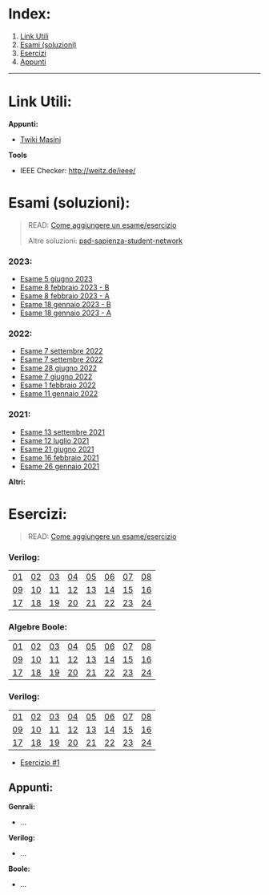 # Index:
1. [Link Utili](#Link-Utili)
2. [Esami (soluzioni)](#Esami-(soluzioni))
3. [Esercizi](#Esercizzi)
4. [Appunti](#Appunti)

---
# Link Utili:
**Appunti:**
- [Twiki Masini](https://twiki.di.uniroma1.it/twiki/view/Architetture1/EO/CanaleE_O)

**Tools**
- IEEE Checker: http://weitz.de/ieee/

# Esami (soluzioni):

> READ: [Come aggiungere un esame/esercizio](Come-aggiungere-un-esame-esercizio.md)
> 
> Altre soluzioni: [psd-sapienza-student-network](https://github.com/sapienzastudentsnetwork/psd2223)

### 2023:
- [Esame 5 giugno 2023](/Primo%20Anno/Progettazione%20di%20Sistemi%20Digitali/Esami/2023/2023-06-05-A-MZ.md)
- [Esame 8 febbraio 2023 - B](/Primo%20Anno/Progettazione%20di%20Sistemi%20Digitali/Esami/2023/2023-02-08-B-MZ.md)
- [Esame 8 febbraio 2023 - A](/Primo%20Anno/Progettazione%20di%20Sistemi%20Digitali/Esami/2023/2023-02-08-A-MZ.md)
- [Esame 18 gennaio 2023 - B](/Primo%20Anno/Progettazione%20di%20Sistemi%20Digitali/Esami/2023/2023-01-18-B-MZ.md)
- [Esame 18 gennaio 2023 - A](/Primo%20Anno/Progettazione%20di%20Sistemi%20Digitali/Esami/2023/2023-01-18-A-MZ.md)

### 2022:
- [Esame 7 settembre 2022](/Primo%20Anno/Progettazione%20di%20Sistemi%20Digitali/Esami/2022/2022-09-07-MZ.md)
- [Esame 7 settembre 2022](/Primo%20Anno/Progettazione%20di%20Sistemi%20Digitali/Esami/2022/2022-09-07-MZ.pdf)
- [Esame 28 giugno 2022](/Primo%20Anno/Progettazione%20di%20Sistemi%20Digitali/Esami/2022/2022-06-28-MZ.md)
- [Esame 7 giugno 2022](/Primo%20Anno/Progettazione%20di%20Sistemi%20Digitali/Esami/2022/2022-06-07-MZ.md)
- [Esame 1 febbraio 2022](/Primo%20Anno/Progettazione%20di%20Sistemi%20Digitali/Esami/2022/2022-02-01-MZ.md)
- [Esame 11 gennaio 2022](/Primo%20Anno/Progettazione%20di%20Sistemi%20Digitali/Esami/2022/2022-01-11-MZ.md)

### 2021:
- [Esame 13 settembre 2021](/Primo%20Anno/Progettazione%20di%20Sistemi%20Digitali/Esami/2021/2021-09-13-MZ.md)
- [Esame 12 luglio 2021](/Primo%20Anno/Progettazione%20di%20Sistemi%20Digitali/Esami/2021/2021-07-12-MZ.md)
- [Esame 21 giugno 2021](/Primo%20Anno/Progettazione%20di%20Sistemi%20Digitali/Esami/2021/2021-06-21-MZ.md)
- [Esame 16 febbraio 2021](/Primo%20Anno/Progettazione%20di%20Sistemi%20Digitali/Esami/2021/2021-02-16-MZ.md)
- [Esame 26 gennaio 2021](/Primo%20Anno/Progettazione%20di%20Sistemi%20Digitali/Esami/2021/2021-01-26-MZ.md)

**Altri:**


# Esercizi:
> READ: [Come aggiungere un esame/esercizio](Come-aggiungere-un-esame-esercizio.md)

### Verilog:
|    |    |    |    |    |     |    |    |
|----|----|----|----|----|-----|----|----|
| [01](../../issues/)  | [02]()  | [03]()  | [04]()  | [05]()  | [06]()  | [07]()  | [08]()  |
| [09]()  | [10]() | [11]() | [12]() | [13]() | [14]()  | [15]() | [16]() |
| [17]() | [18]() | [19]() | [20]() | [21]() | [22]()  | [23]() | [24]() |

### Algebre Boole:
|    |    |    |    |    |     |    |    |
|----|----|----|----|----|-----|----|----|
| [01](../../issues/)  | [02]()  | [03]()  | [04]()  | [05]()  | [06]()  | [07]()  | [08]()  |
| [09]()  | [10]() | [11]() | [12]() | [13]() | [14]()  | [15]() | [16]() |
| [17]() | [18]() | [19]() | [20]() | [21]() | [22]()  | [23]() | [24]() |


### Verilog:
|    |    |    |    |    |     |    |    |
|----|----|----|----|----|-----|----|----|
| [01](../../issues/)  | [02]()  | [03]()  | [04]()  | [05]()  | [06]()  | [07]()  | [08]()  |
| [09]()  | [10]() | [11]() | [12]() | [13]() | [14]()  | [15]() | [16]() |
| [17]() | [18]() | [19]() | [20]() | [21]() | [22]()  | [23]() | [24]() |

- [Esercizio #1](https://github.com/Jaxkeeper/G-Zelda-git/issues/1)

## Appunti:
**Genrali:**
- ...

**Verilog:**
- ...

**Boole:**
- ...

